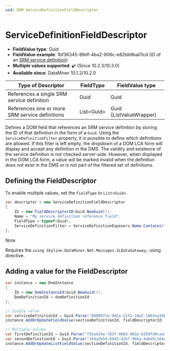 ```yaml
---
uid: DOM_ServiceDefinitionFieldDescriptor
---
```


# ServiceDefinitionFieldDescriptor

- **FieldValue type**: Guid
- **FieldValue example**: 1bf36345-89df-4ba2-906c-e82bb9ba01cd (ID of an [SRM service definition](xref:srm_definitions#service-definition))
- **Multiple values supported**: :heavy_check_mark: (Since 10.2.3/10.3.0)
- **Available since**: DataMiner 10.1.2/10.2.0

| Type of Descriptor | FieldType | FieldValue type |
|--------------------|-----------|-----------------|
| References a single SRM service definition | Guid | Guid |
| References one or more SRM service definitions | List\<Guid\> | Guid (ListValueWrapper) |

Defines a DOM field that references an SRM service definition by storing the ID of that definition in the form of a `Guid`. Using the `ServiceDefinitionFilter` property, it is possible to define which definitions are allowed. If this filter is left empty, the dropdown of a DOM LCA form will display and accept any definition in the DMS. The validity and existence of the service definition is not checked server-side. However, when displayed in the DOM LCA form, a value will be marked invalid when the definition does not exist in the DMS or is not part of the filtered set of definitions.

## Defining the FieldDescriptor

To enable multiple values, set the `FieldType` to `List<Guid>`.

```csharp
var descriptor = new ServiceDefinitionFieldDescriptor
{
    ID = new FieldDescriptorID(Guid.NewGuid()),
    Name = "My service definition reference field",
    FieldType = typeof(Guid),
    ServiceDefinitionFilter = ServiceDefinitionExposers.Name.Contains("example") // Optional
};
```

> [!NOTE]
> Requires the `using Skyline.DataMiner.Net.Messages.SLDataGateway;` using directive.

## Adding a value for the FieldDescriptor

```csharp
var instance = new DomInstance
{
    ID = new DomInstanceId(Guid.NewGuid()),
    DomDefinitionId = domDefinitionId
};

// Single value
var serviceDefinitionId = Guid.Parse("8000971e-982a-2151-10a2-1803aa100359");
instance.AddOrUpdateFieldValue(sectionDefinitionId, fieldDescriptorId, serviceDefinitionId);

// Multiple values
var firstDefinitionId = Guid.Parse("755a424e-783f-466d-981e-8359fd0ca426");
var secondDefinitionId = Guid.Parse("16da2b5d-6b43-4267-96ba-4abd5c16ee2b");
instance.AddOrUpdateListFieldValue(sectionDefinitionId, fieldDescriptorId, new List<Guid> { firstDefinitionId, secondDefinitionId });
```

